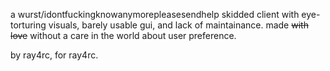a wurst/idontfuckingknowanymorepleasesendhelp skidded client with eye-torturing visuals, barely usable gui, and lack of maintainance.
made ~~with love~~ without a care in the world about user preference.

by ray4rc, for ray4rc.
